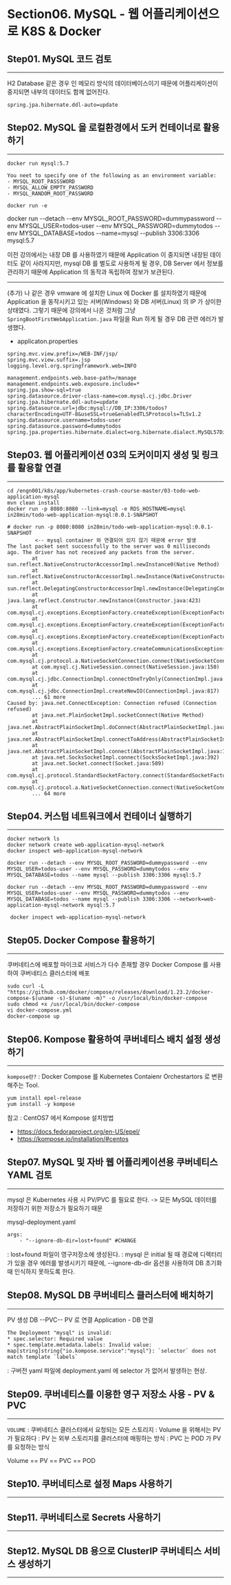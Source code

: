 # Section06. MySQL - 웹 어플리케이션으로 K8S & Docker 

## Step01. MySQL 코드 검토
---

H2 Database 같은 경우 인 메모리 방식의 데이터베이스이기 때문에 어플리케이션이 중지되면 내부의 데이터도 함께 없어진다.

```
spring.jpa.hibernate.ddl-auto=update
```

## Step02. MySQL 을 로컬환경에서 도커 컨테이너로 활용하기
---

`docker run mysql:5.7`

```
You neet to specify one of the following as an environment variable:
- MYSQL_ROOT_PASSSWORD
- MYSQL_ALLOW_EMPTY_PASSWORD
- MYSQL_RANDOM_ROOT_PASSWORD
```

`docker run -e `

docker run --detach --env MYSQL_ROOT_PASSWORD=dummypassword --env MYSQL_USER=todos-user --env MYSQL_PASSWORD=dummytodos --env MYSQL_DATABASE=todos --name=mysql --publish 3306:3306 mysql:5.7

이전 강의에서는 내장 DB 를 사용하였기 때문에 Application 이 중지되면 내장된 데이터도 같이 사라지지만,
mysql DB 를 별도로 사용하게 될 경우, DB Server 에서 정보를 관리하기 때문에 Application 의 동작과 독립하여 정보가 보관된다.

----------------------------------------------------------

(추가)
나 같은 경우 vmware 에 설치한 Linux 에 Docker 를 설치하였기 때문에
Application 을 동작시키고 있는 서버(Windows) 와 DB 서버(Linux) 의 IP 가 상이한 상태였다.
그렇기 때문에 강의에서 나온 것처럼 그냥 `SpringBootFirstWebApplication.java` 파일을 Run 하게 될 경우
DB 관련 에러가 발생했다.

* applicaton.properties
```
spring.mvc.view.prefix=/WEB-INF/jsp/
spring.mvc.view.suffix=.jsp
logging.level.org.springframework.web=INFO

management.endpoints.web.base-path=/manage
management.endpoints.web.exposure.include=*
spring.jpa.show-sql=true
spring.datasource.driver-class-name=com.mysql.cj.jdbc.Driver
spring.jpa.hibernate.ddl-auto=update
spring.datasource.url=jdbc:mysql://DB_IP:3306/todos?characterEncoding=UTF-8&useSSL=true&enabledTLSProtocols=TLSv1.2
spring.datasource.username=todos-user
spring.datasource.password=dummytodos
spring.jpa.properties.hibernate.dialect=org.hibernate.dialect.MySQL57Dialect
```

## Step03. 웹 어플리케이션 03의 도커이미지 생성 및 링크를 활용할 연결
---
```
cd /engn001/k8s/app/kubernetes-crash-course-master/03-todo-web-application-mysql
mvn clean install
docker run -p 8080:8080 --link=mysql -e RDS_HOSTNAME=mysql in28min/todo-web-application-mysql:0.0.1-SNAPSHOT
```

```
# docker run -p 8080:8080 in28min/todo-web-application-mysql:0.0.1-SNAPSHOT
         <-- mysql container 와 연결되어 있지 않기 때문에 error 발생
The last packet sent successfully to the server was 0 milliseconds ago. The driver has not received any packets from the server.
        at sun.reflect.NativeConstructorAccessorImpl.newInstance0(Native Method)
        at sun.reflect.NativeConstructorAccessorImpl.newInstance(NativeConstructorAccessorImpl.java:62)
        at sun.reflect.DelegatingConstructorAccessorImpl.newInstance(DelegatingConstructorAccessorImpl.java:45)
        at java.lang.reflect.Constructor.newInstance(Constructor.java:423)
        at com.mysql.cj.exceptions.ExceptionFactory.createException(ExceptionFactory.java:61)
        at com.mysql.cj.exceptions.ExceptionFactory.createException(ExceptionFactory.java:105)
        at com.mysql.cj.exceptions.ExceptionFactory.createException(ExceptionFactory.java:151)
        at com.mysql.cj.exceptions.ExceptionFactory.createCommunicationsException(ExceptionFactory.java:167)
        at com.mysql.cj.protocol.a.NativeSocketConnection.connect(NativeSocketConnection.java:91)
        at com.mysql.cj.NativeSession.connect(NativeSession.java:150)
        at com.mysql.cj.jdbc.ConnectionImpl.connectOneTryOnly(ConnectionImpl.java:947)
        at com.mysql.cj.jdbc.ConnectionImpl.createNewIO(ConnectionImpl.java:817)
        ... 61 more
Caused by: java.net.ConnectException: Connection refused (Connection refused)
        at java.net.PlainSocketImpl.socketConnect(Native Method)
        at java.net.AbstractPlainSocketImpl.doConnect(AbstractPlainSocketImpl.java:350)
        at java.net.AbstractPlainSocketImpl.connectToAddress(AbstractPlainSocketImpl.java:206)
        at java.net.AbstractPlainSocketImpl.connect(AbstractPlainSocketImpl.java:188)
        at java.net.SocksSocketImpl.connect(SocksSocketImpl.java:392)
        at java.net.Socket.connect(Socket.java:589)
        at com.mysql.cj.protocol.StandardSocketFactory.connect(StandardSocketFactory.java:155)
        at com.mysql.cj.protocol.a.NativeSocketConnection.connect(NativeSocketConnection.java:65)
        ... 64 more
```


## Step04. 커스텀 네트워크에서 컨테이너 실행하기
---
```
docker network ls
docker network create web-application-mysql-network 
docker inspect web-application-mysql-network

docker run --detach --env MYSQL_ROOT_PASSWORD=dummypassword --env MYSQL_USER=todos-user --env MYSQL_PASSWORD=dummytodos --env MYSQL_DATABASE=todos --name mysql --publish 3306:3306 mysql:5.7

docker run --detach --env MYSQL_ROOT_PASSWORD=dummypassword --env MYSQL_USER=todos-user --env MYSQL_PASSWORD=dummytodos --env MYSQL_DATABASE=todos --name mysql --publish 3306:3306 --network=web-application-mysql-network mysql:5.7
 
 docker inspect web-application-mysql-network
```

## Step05. Docker Compose 활용하기
---

쿠버네티스에 배포할 마이크로 서비스가 다수 존재할 경우 Docker Compose 를 사용하여 쿠버네티스 클러스터에 배포
```
sudo curl -L "https://github.com/docker/compose/releases/download/1.23.2/docker-compose-$(uname -s)-$(uname -m)" -o /usr/local/bin/docker-compose
sudo chmod +x /usr/local/bin/docker-compose
vi docker-compose.yml
docker-compose up
```



## Step06. Kompose 활용하여 쿠버네티스 배치 설정 생성하기
---

`kompose란?`
: Docker Compose 를 Kubernetes Contaienr Orchestartors 로 변환해주는 Tool.

```
yum install epel-release
yum install -y kompose
```

참고
: CentOS7 에서 Kompose 설치방법
- https://docs.fedoraproject.org/en-US/epel/
- https://kompose.io/installation/#centos


## Step07. MySQL 및 자바 웹 어플리케이션용 쿠버네티스 YAML 검토
---

mysql 은 Kubernetes 사용 시 PV/PVC 를 필요로 한다.
-> 모든 MySQL 데이터를 저장하기 위한 저장소가 필요하기 때문

mysql-deployment.yaml
```
args:
    - "--ignore-db-dir=lost+found" #CHANGE
```
: lost+found 파일이 영구저장소에 생성된다.
: mysql 은 initial 될 때 경로에 디렉터리가 있을 경우 에러를 발생시키기 때문에, --ignore-db-dir 옵션을 사용하여 DB 초기화 때 인식하지 못하도록 한다.

## Step08. MySQL DB 쿠버네티스 클러스터에 배치하기
---
PV 생성 
DB --PVC-- PV 로 연결
Application - DB 연결

```
The Deployment "mysql" is invalid:
* spec.selector: Required value
* spec.template.metadata.labels: Invalid value: map[string]string{"io.kompose.service":"mysql"}: `selector` does not match template `labels`
```
: 구버전 yaml 파일에 deployment.yaml 에 selector 가 없어서 발생하는 현상.

## Step09. 쿠버네티스를 이용한 영구 저장소 사용 - PV & PVC
---

`VOLUME`
: 쿠버네티스 클러스터에서 요청되는 모든 스토리지
: Volume 을 위해서는 PV 가 필요하다
: PV 는 외부 스토리지를 클러스터에 매핑하는 방식
: PVC 는 POD 가 PV 를 요청하는 방식

Volume == PV == PVC == POD

## Step10. 쿠버네티스로 설정 Maps 사용하기
---


## Step11. 쿠버네티스로 Secrets 사용하기
---


## Step12. MySQL DB 용으로 ClusterIP 쿠버네티스 서비스 생성하기
---



